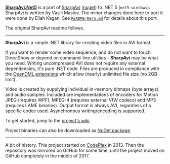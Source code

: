 [**SharpAvi.Net5**](https://www.nuget.org/packages/SharpAvi.Net5) is a port of [SharpAvi](https://github.com/baSSiLL/SharpAvi) ([nuget](https://www.nuget.org/packages/SharpAvi/)) to .NET 5 (`net5-windows`). SharpAvi is written by Vasili Maslov. The minor changes done here to port it were done by Eliah Kagan. See [`README-NET5.md`](README-NET5.md) for details about this port.

The original SharpAvi readme follows.

***

**SharpAvi** is a simple .NET library for creating video files in AVI format.

If you want to render some video sequence, and do not want to touch DirectShow or depend on command-line utilities - **SharpAvi** may be what you need.
Writing uncompressed AVI does not require any external dependencies, it's pure .NET code. Files are produced in compliance with the [OpenDML extensions](http://www.jmcgowan.com/avitech.html#OpenDML) which allow (nearly) unlimited file size (no 2GB limit).

Video is created by supplying individual in-memory bitmaps (byte arrays) and audio samples. Included are implementations of encoders for Motion JPEG (requires WPF), MPEG-4 (requires external VfW codecs) and MP3 (requires LAME binaries). Output format is always AVI, regardless of a specific codec used. Asynchronous writing/encoding is supported.

To get started, jump to the [project's wiki](https://github.com/baSSiLL/SharpAvi/wiki/Home).

Project binaries can also be downloaded as [NuGet package](https://www.nuget.org/packages/SharpAvi/).

***

A bit of history. This project started on [CodePlex](https://sharpavi.codeplex.com/) in 2013. Then the repository was mirrored on GitHub for some time, until the project moved on GitHub completely in the middle of 2017.
